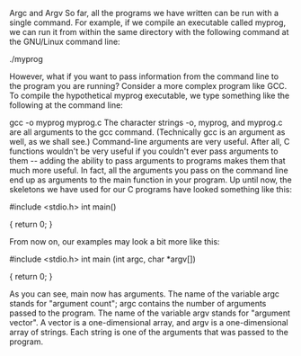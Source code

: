 Argc and Argv
So far, all the programs we have written can be run with a single command. For example, if we compile an executable called myprog, we can run it from within the same directory with the following command at the GNU/Linux command line:

./myprog

However, what if you want to pass information from the command line to the program you are running? Consider a more complex program like GCC. To compile the hypothetical myprog executable, we type something like the following at the command line:

gcc -o myprog myprog.c
The character strings -o, myprog, and myprog.c are all arguments to the gcc command. (Technically gcc is an argument as well, as we shall see.)
Command-line arguments are very useful. After all, C functions wouldn't be very useful if you couldn't ever pass arguments to them -- adding the ability to pass arguments to programs makes them that much more useful. In fact, all the arguments you pass on the command line end up as arguments to the main function in your program.
Up until now, the skeletons we have used for our C programs have looked something like this:

#include <stdio.h>
int main()

{
  return 0;
}

From now on, our examples may look a bit more like this:

#include <stdio.h>
int main (int argc, char *argv[])

{
  return 0;
}

As you can see, main now has arguments. The name of the variable argc stands for "argument count"; argc contains the number of arguments passed to the program. The name of the variable argv stands for "argument vector". A vector is a one-dimensional array, and argv is a one-dimensional array of strings. Each string is one of the arguments that was passed to the program.

